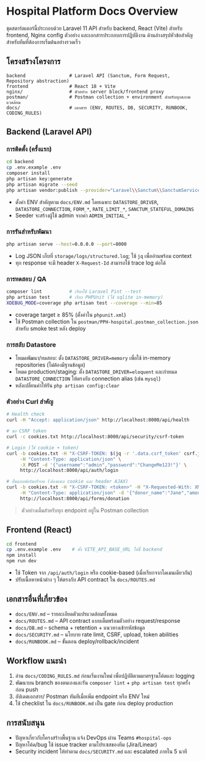 # Hospital Platform Docs Overview

ชุดสตาร์ตเตอร์นี้ประกอบด้วย Laravel 11 API สำหรับ backend, React (Vite) สำหรับ frontend, Nginx config ตัวอย่าง และเอกสารประกอบการปฏิบัติงาน ด้านล่างสรุปหัวข้อสำคัญสำหรับทีมที่ต้องการเริ่มต้นอย่างรวดเร็ว

## โครงสร้างโครงการ
```
backend                # Laravel API (Sanctum, Form Request, Repository abstraction)
frontend               # React 18 + Vite
nginx/                 # ตัวอย่าง server block/frontend proxy
postman/               # Postman collection + environment สำหรับทุกสภาพแวดล้อม
docs/                  # เอกสาร (ENV, ROUTES, DB, SECURITY, RUNBOOK, CODING_RULES)
```

## Backend (Laravel API)
### การติดตั้ง (ครั้งแรก)
```bash
cd backend
cp .env.example .env
composer install
php artisan key:generate
php artisan migrate --seed
php artisan vendor:publish --provider="Laravel\\Sanctum\\SanctumServiceProvider"
```
- ตั้งค่า ENV สำคัญตาม `docs/ENV.md` โดยเฉพาะ `DATASTORE_DRIVER`, `DATASTORE_CONNECTION`, `FORM_*`, `RATE_LIMIT_*`, `SANCTUM_STATEFUL_DOMAINS`
- Seeder จะสร้างผู้ใช้ admin จากค่า `ADMIN_INITIAL_*`

### การรันสำหรับพัฒนา
```bash
php artisan serve --host=0.0.0.0 --port=8000
```
- Log JSON เก็บที่ `storage/logs/structured.log`; ใช้ `jq` เพื่ออ่านพร้อม context
- ทุก response จะมี header `X-Request-Id` สามารถใช้ trace log ต่อได้

### การทดสอบ / QA
```bash
composer lint          # เรียกใช้ Laravel Pint --test
php artisan test       # เรียก PHPUnit (ใช้ sqlite in-memory)
XDEBUG_MODE=coverage php artisan test --coverage --min=85
```
- coverage target ≥ 85% (ตั้งค่าใน `phpunit.xml`)
- ใช้ Postman collection ใน `postman/PPH-hospital.postman_collection.json` สำหรับ smoke test หลัง deploy

### การสลับ Datastore
- โหมดพัฒนา/ทดสอบ: ตั้ง `DATASTORE_DRIVER=memory` เพื่อใช้ in-memory repositories (ไม่ต้องมีฐานข้อมูล)
- โหมด production/staging: ตั้ง `DATASTORE_DRIVER=eloquent` และกำหนด `DATASTORE_CONNECTION` ให้ตรงกับ connection alias (เช่น `mysql`)
- หลังเปลี่ยนค่าให้รัน `php artisan config:clear`

### ตัวอย่าง Curl สำคัญ
```bash
# Health check
curl -H "Accept: application/json" http://localhost:8000/api/health

# ขอ CSRF token
curl -c cookies.txt http://localhost:8000/api/security/csrf-token

# Login (ใช้ cookie + token)
curl -b cookies.txt -H "X-CSRF-TOKEN: $(jq -r '.data.csrf_token' csrf.json)" \
     -H "Content-Type: application/json" \
     -X POST -d '{"username":"admin","password":"ChangeMe123!"}' \
     http://localhost:8000/api/auth/login

# ยื่นแบบฟอร์มบริจาค (ต้องแนบ cookie และ header AJAX)
curl -b cookies.txt -H "X-CSRF-TOKEN: <token>" -H "X-Requested-With: XMLHttpRequest" \
     -H "Content-Type: application/json" -d '{"donor_name":"Jane","amount":500,"channel":"bank"}' \
     http://localhost:8000/api/forms/donation
```
> ตัวอย่างเต็มสำหรับทุก endpoint อยู่ใน Postman collection

## Frontend (React)
```bash
cd frontend
cp .env.example .env    # ตั้ง VITE_API_BASE_URL ให้ชี้ backend
npm install
npm run dev
```
- ใช้ Token จาก `/api/auth/login` หรือ cookie-based (เมื่อเรียกจากโดเมนเดียวกัน)
- ปรับเนื้อหาหน้าต่าง ๆ ให้ตรงกับ API contract ใน `docs/ROUTES.md`

## เอกสารอื่นที่เกี่ยวข้อง
- `docs/ENV.md` – รายละเอียดตัวแปรแวดล้อมทั้งหมด
- `docs/ROUTES.md` – API contract แบบเต็มพร้อมตัวอย่าง request/response
- `docs/DB.md` – schema + retention + แนวทางเข้ารหัสข้อมูล
- `docs/SECURITY.md` – นโยบาย rate limit, CSRF, upload, token abilities
- `docs/RUNBOOK.md` – ขั้นตอน deploy/rollback/incident

## Workflow แนะนำ
1. อ่าน `docs/CODING_RULES.md` ก่อนเริ่มงานใหม่ เพื่อปฏิบัติตามมาตรฐานโค้ดและ logging
2. พัฒนาบน branch ของตนเองและรัน `composer lint` + `php artisan test` ทุกครั้งก่อน push
3. อัปเดตเอกสาร/ Postman ทันทีเมื่อเพิ่ม endpoint หรือ ENV ใหม่
4. ใช้ checklist ใน `docs/RUNBOOK.md` เป็น gate ก่อน deploy production

## การสนับสนุน
- ปัญหาเกี่ยวกับโครงสร้างพื้นฐาน แจ้ง DevOps ผ่าน Teams `#hospital-ops`
- ปัญหาโค้ด/bug ใช้ issue tracker ตามโปรเซสของทีม (Jira/Linear)
- Security incident ให้ทำตาม `docs/SECURITY.md` และ escalated ภายใน 5 นาที
